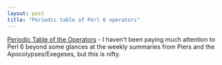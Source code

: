 ```yaml
---
layout: post
title: "Periodic table of Perl 6 operators"
---
```




<a href="http://www.ozonehouse.com/mark/blog/code/PeriodicTable.html">Periodic Table of the Operators</a> - I haven't been paying much attention to Perl 6 beyond some glances at the weekly summaries from Piers and the Apocolypses/Exegeses, but this is nifty.


